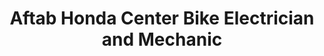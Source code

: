 ---
title: "Aftab Honda Center Bike Electrician and Mechanic"
url: /karachi/aftab-honda-center-bike-electrician-and-mechanic/
shop: Motorrad
---